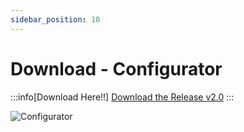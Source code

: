 ```yaml
---
sidebar_position: 10
---
```


# Download - Configurator

:::info[Download Here!!]
[Download the Release v2.0](https://github.com/rotorflight/rotorflight-configurator/releases/tag/release/2.0.0)
:::

![Configurator](./img/configurator.png)


